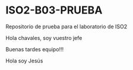 # ISO2-B03-PRUEBA
Repositorio de prueba para el laboratorio de ISO2

Hola chavales, soy vuestro jefe

Buenas tardes equipo!!!

Hola soy Jesús